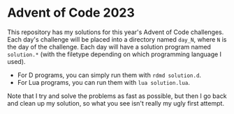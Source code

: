 # Advent of Code 2023

This repository has my solutions for this year's Advent of Code challenges. Each day's challenge will be placed into a directory named `day_N`, where `N` is the day of the challenge. Each day will have a solution program named `solution.*` (with the filetype depending on which programming language I used).

- For D programs, you can simply run them with `rdmd solution.d`.
- For Lua programs, you can run them with `lua solution.lua`.

Note that I try and solve the problems as fast as possible, but then I go back and clean up my solution, so what you see isn't really my ugly first attempt.
